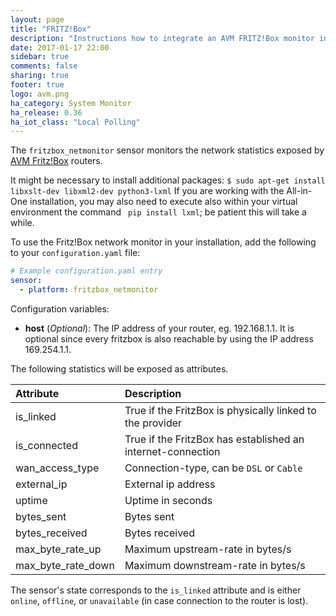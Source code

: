 ```yaml
---
layout: page
title: "FRITZ!Box"
description: "Instructions how to integrate an AVM FRITZ!Box monitor into Home Assistant."
date: 2017-01-17 22:00
sidebar: true
comments: false
sharing: true
footer: true
logo: avm.png
ha_category: System Monitor
ha_release: 0.36
ha_iot_class: "Local Polling"
---
```



The `fritzbox_netmonitor` sensor monitors the network statistics exposed by [AVM Fritz!Box](http://avm.de/produkte/fritzbox/) routers.

<p class='note warning'>
It might be necessary to install additional packages: <code>$ sudo apt-get install libxslt-dev libxml2-dev python3-lxml</code>
If you are working with the All-in-One installation, you may also need to execute also within your virtual environment the command <code> pip install lxml</code>; be patient this will take a while.</p>

To use the Fritz!Box network monitor in your installation, add the following to your `configuration.yaml` file:

```yaml
# Example configuration.yaml entry
sensor:
  - platform: fritzbox_netmonitor
```

Configuration variables:

- **host** (*Optional*): The IP address of your router, eg. 192.168.1.1. It is optional since every fritzbox is also reachable by using the IP address 169.254.1.1.

The following statistics will be exposed as attributes.

|Attribute         |Description                                                  |
|:-----------------|:------------------------------------------------------------|
|is_linked         |True if the FritzBox is physically linked to the provider    |
|is_connected      |True if the FritzBox has established an internet-connection  |
|wan_access_type   |Connection-type, can be `DSL` or `Cable`                     |
|external_ip       |External ip address                                          |
|uptime            |Uptime in seconds                                            |
|bytes_sent        |Bytes sent                                                   |
|bytes_received    |Bytes received                                               |
|max_byte_rate_up  |Maximum upstream-rate in bytes/s                             |
|max_byte_rate_down|Maximum downstream-rate in bytes/s                           |

The sensor's state corresponds to the `is_linked` attribute and is either `online`, `offline`, or `unavailable` (in case connection to the router is lost).
